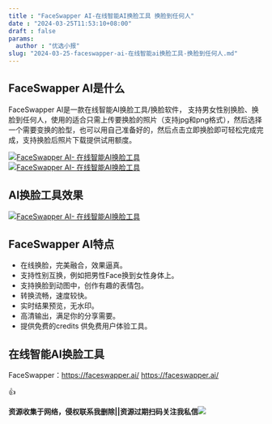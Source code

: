 ```yaml
---
title : "FaceSwapper AI-在线智能AI换脸工具 换脸到任何人"
date : "2024-03-25T11:53:10+08:00"
draft : false
params:
  author : "优选小报"
slug: "2024-03-25-faceswapper-ai-在线智能ai换脸工具-换脸到任何人.md"
---
```


## FaceSwapper AI是什么

FaceSwapper AI是一款在线智能AI换脸工具/换脸软件，
支持男女性别换脸、换脸到任何人，使用的适合只需上传要换脸的照片（支持jpg和png格式），然后选择一个需要变换的脸型，也可以用自己准备好的，然后点击立即换脸即可轻松完成完成，支持换脸后照片下载提供试用额度。

[![FaceSwapper AI-
在线智能AI换脸工具](//img7-1.zhekoulieshou.com/mmbiz_jpg/iaHBVewvSIbAjcr9g6TlCXSfiaDqkbzuEzBXLAezicUNv31eEuEa1tRD9MQ5d091Myhvvm6ySpacjGkDpcwdSOpPQ/0)](//img7-1.zhekoulieshou.com/mmbiz_jpg/iaHBVewvSIbAjcr9g6TlCXSfiaDqkbzuEzBXLAezicUNv31eEuEa1tRD9MQ5d091Myhvvm6ySpacjGkDpcwdSOpPQ/0)
[![FaceSwapper AI-
在线智能AI换脸工具](//img7-1.zhekoulieshou.com/mmbiz_jpg/iaHBVewvSIbAjcr9g6TlCXSfiaDqkbzuEz8F2ysuwlvGg03LsPHhK5Ia4ianVUmDt4BYibfgsg42Mhxia798Rvjwibag/0)](//img7-1.zhekoulieshou.com/mmbiz_jpg/iaHBVewvSIbAjcr9g6TlCXSfiaDqkbzuEz8F2ysuwlvGg03LsPHhK5Ia4ianVUmDt4BYibfgsg42Mhxia798Rvjwibag/0)

## AI换脸工具效果

[![FaceSwapper AI-
在线智能AI换脸工具](//img7-1.zhekoulieshou.com/mmbiz_jpg/iaHBVewvSIbAjcr9g6TlCXSfiaDqkbzuEzBbVCEEQPbogALfjL5f17bSdpdg3u6NDdeg3ib10dFkBVQdTboWemKgA/0)](//img7-1.zhekoulieshou.com/mmbiz_jpg/iaHBVewvSIbAjcr9g6TlCXSfiaDqkbzuEzBbVCEEQPbogALfjL5f17bSdpdg3u6NDdeg3ib10dFkBVQdTboWemKgA/0)

## FaceSwapper AI特点

  * 在线换脸，完美融合，效果逼真。
  * 支持性别互换，例如把男性Face换到女性身体上。
  * 支持换脸到动图中，创作有趣的表情包。
  * 转换流畅，速度较快。
  * 实时结果预览，无水印。
  * 高清输出，满足你的分享需要。
  * 提供免费的credits 供免费用户体验工具。

## 在线智能AI换脸工具

FaceSwapper：https://faceswapper.ai/ https://faceswapper.ai/

👍

**资源收集于网络，侵权联系我删除||资源过期扫码关注我私信**![](//img7-1.zhekoulieshou.com/mmbiz_jpg/iaHBVewvSIbAjcr9g6TlCXSfiaDqkbzuEzp207hVzPqT4YGQOAazQ1KNHCeACbia5Lzq4Ckwibe48iar1q7lgVP1o3w/640?wx_fmt=jpeg&from=appmsg)


